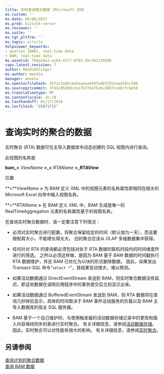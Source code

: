 ```yaml
---
title: 实时查询聚合数据 |Microsoft 文档
ms.custom: ''
ms.date: 06/08/2017
ms.prod: biztalk-server
ms.reviewer: ''
ms.suite: ''
ms.tgt_pltfrm: ''
ms.topic: article
helpviewer_keywords:
- queries [BAM], real-time data
- BAM, real-time data
ms.assetid: f60a34a1-ac64-47c7-8f83-1bc301170590
caps.latest.revision: 7
author: MandiOhlinger
ms.author: mandia
manager: anneta
ms.openlocfilehash: 2b71c3adbcbe5aaaea4d9fa4bf25b2aa4191c580
ms.sourcegitcommit: 3fd1c85d9dc2ce7b77da75a5c2087cc48cfcbe50
ms.translationtype: MT
ms.contentlocale: zh-CN
ms.lasthandoff: 01/17/2018
ms.locfileid: "25971715"
---
```

# <a name="querying-real-time-aggregated-data"></a>查询实时的聚合的数据
实时聚合 (RTA) 数据可在主导入数据库中动态创建的 SQL 视图内进行查询。  
  
 此视图的名称是  
  
 **bam_\<** *ViewName* **\>_\<** *RTAName* **\>_RTAView**  
  
 位置  
  
 **\<***ViewName*  **\>** 为 BAM 定义 XML 中的视图元素的名称属性即相同在相关的 Microsoft Excel 向导中输入视图名称。  
  
 **\<***RTAName*  **\>** 在 BAM 定义 XML 中，BAM 生成是唯一的 RealTimeAggregation 元素的名称属性基于的视图名称。  
  
 在查询实时聚合数据时，请一定要注意下列情况：  
  
-   必须对实时聚合进行配置，将聚合保留给定的时间（默认值为一天），而且要限制其大小，不能增长得太大。 旧的聚合应该从 OLAP 多维数据集中获得。  
  
-   任何针对 RTA 的查询都必须包括对处于 RTA 数据的联机时段内的时间维度所进行的筛选。 之所以必须这样做，是因为 BAM 基于 BAM 数据的时间戳执行 RTA 数据维护，并且 BAM 已优化为以块的形式删除数据。 因此，如果发出 Transact-SQL 命令“`select *`”，其结果变动很大，难以预测。  
  
-   如果活动数据通过 DirectEventStream 发送到 BAM，则实时聚合数据没有延迟，即这些数据在调用应用程序中的事务提交后立刻显示出来。  
  
-   如果活动数据通过 BufferedEventStream 发送到 BAM，则 RTA 数据将在查询几秒钟后显示，具体的时间取决于 BAM 事件总线服务的负载以及 BAM 主导入数据库的宿主 SQL 服务器。  
  
-   BAM 基于一个自己维护的、与使用触发器的活动数据存储记录中的更改和插入内容保持同步的表进行实时聚合。 有关详细信息，请参阅[活动数据存储](../core/activity-data-storage.md)。 因此，实时聚合可以对性能有很大的影响。 有关详细信息，请参阅[实时聚合](../core/real-time-aggregations.md)。  
  
## <a name="see-also"></a>另请参阅  
 [查询计划的聚合数据](../core/querying-scheduled-aggregated-data.md)   
 [查询 BAM 数据](../core/querying-bam-data.md)